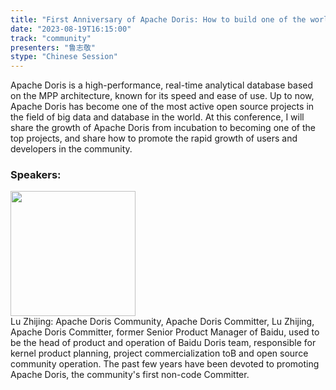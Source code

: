 ```yaml
---
title: "First Anniversary of Apache Doris: How to build one of the world's most active open source database projects"
date: "2023-08-19T16:15:00" 
track: "community"
presenters: "鲁志敬"
stype: "Chinese Session"
---
```

Apache Doris is a high-performance, real-time analytical database based on the MPP architecture, known for its speed and ease of use. Up to now, Apache Doris has become one of the most active open source projects in the field of big data and database in the world. At this conference, I will share the growth of Apache Doris from incubation to becoming one of the top projects, and share how to promote the rapid growth of users and developers in the community.
 ### Speakers: 
 <img src="https://img.bagevent.com/resource/20230519/0951591590.jpeg" width="200" /><br>Lu Zhijing: Apache Doris Community, Apache Doris Committer, Lu Zhijing, Apache Doris Committer, former Senior Product Manager of Baidu, used to be the head of product and operation of Baidu Doris team, responsible for kernel product planning, project commercialization toB and open source community operation. The past few years have been devoted to promoting Apache Doris, the community's first non-code Committer.
 <br><br>